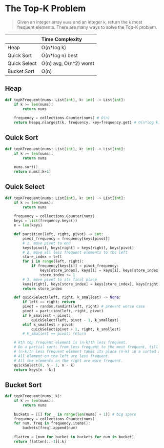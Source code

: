 # The Top-K Problem

> Given an integer array `nums` and an integer `k`, return the `k` most frequent elements. There are many ways to solve the Top-K problem.

|               | Time Complexity        |
|:--------------|:-----------------------|
| Heap          | O(n*log k)             |
| Quick Sort    | O(n*log n) best        |
| Quick Select  | O(n) avg, O(n^2) worst |
| Bucket Sort   | O(n)                   |

## Heap
```py
def topKFrequent(nums: List[int], k: int) -> List[int]:
    if k >= len(nums): 
        return nums
        
    frequency = collections.Counter(nums) # O(n)
    return heapq.nlargest(k, frequency, key=frequency.get) # O(n*log k)
```

## Quick Sort
```py
def topKFrequent(nums: List[int], k: int) -> List[int]:
    if k >= len(nums): 
        return nums
        
    nums.sort()
    return nums[:k+1]
```

## Quick Select
```py
def topKFrequent(nums: List[int], k: int) -> List[int]:
    if k >= len(nums): 
        return nums
        
    frequency = collections.Counter(nums)
    keys = list(frequency.keys())
    n = len(keys)

    def partition(left, right, pivot) -> int:
        pivot_frequency = frequency[keys[pivot]]
        # 1. move pivot to end
        keys[pivot], keys[right] = keys[right], keys[pivot]
        # 2. move all less frequent elements to the left
        store_index = left
        for i in range(left, right):
            if frequency[keys[i]] < pivot_frequency:
                keys[store_index], keys[i] = keys[i], keys[store_index]
                store_index += 1
        # 3. move pivot to its final place
        keys[right], keys[store_index] = keys[store_index], keys[right]
        return store_index

    def quickSelect(left, right, k_smallest) -> None:
        if left == right: return
        pivot = random.randint(left, right) # prevent worse case
        pivot = partition(left, right, pivot)
        if k_smallest < pivot:
            quickSelect(left, pivot - 1, k_smallest)
        elif k_smallest > pivot:
            quickSelect(pivot + 1, right, k_smallest)
        # k_smallest == pivot: return

    # kth top frequent element is (n-k)th less frequent.
    # Do a partial sort: from less frequent to the most frequent, till
    # (n-k)th less frequent element takes its place (n-k) in a sorted array.
    # All element on the left are less frequent.
    # All the elements on the right are more frequent.
    quickSelect(0, n - 1, n - k)
    return keys[n - k:]
```

## Bucket Sort
```py
def topKFrequent(nums, k):
    if k >= len(nums):
        return nums
        
    buckets = [[] for _ in range(len(nums) + 1)] # big space
    frequency = collections.Counter(nums)
    for num, freq in frequency.items():
        buckets[freq].append(num)
        
    flatten = [num for bucket in buckets for num in bucket]
    return flatten[::-1][:k]
```
